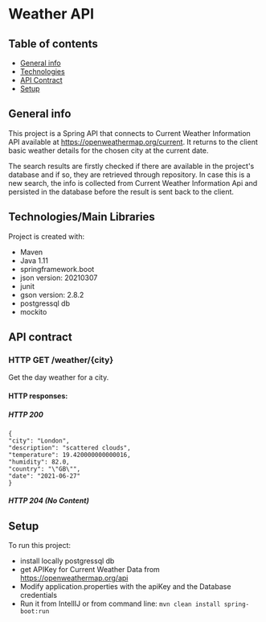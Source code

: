 # Weather API
## Table of contents
* [General info](#general-info)
* [Technologies](#technologies)
* [API Contract](#api-contract)
* [Setup](#setup)

## General info
This project is a Spring API that connects to Current Weather Information API available at https://openweathermap.org/current.
It returns to the client basic weather details for the chosen city at the current date.

The search results are firstly checked if there are available in the project's database and if so, they are retrieved through repository.
In case this is a new search, the info is collected from Current Weather Information Api and persisted in the database before the result is sent back to the client.


## Technologies/Main Libraries
Project is created with:

* Maven
* Java 1.11
* springframework.boot
* json version: 20210307
* junit 
* gson version: 2.8.2
* postgressql db
* mockito

## API contract
### HTTP GET /weather/{city}
Get the day weather for a city.
#### HTTP responses:
##### HTTP 200
```
{
"city": "London",
"description": "scattered clouds",
"temperature": 19.420000000000016,
"humidity": 82.0,
"country": "\"GB\"",
"date": "2021-06-27"
}
```
##### HTTP 204 (No Content)

## Setup
To run this project:
* install locally postgressql db
* get APIKey for Current Weather Data from https://openweathermap.org/api
* Modify application.properties with the apiKey and the Database credentials
* Run it from IntellIJ or from command line:
`mvn clean install spring-boot:run`


